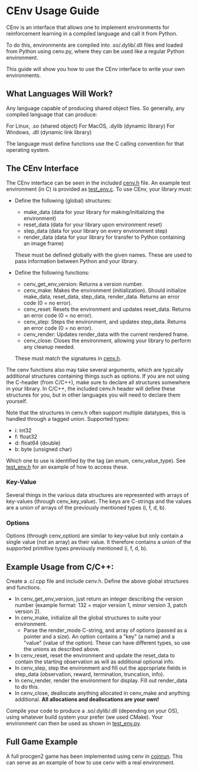 # CEnv Usage Guide

CEnv is an interface that allows one to implement environments for reinforcement learning in a compiled language and call it from Python.

To do this, environments are compiled into .so/.dylib/.dll files and loaded from Python using cenv.py, where they can be used like a regular Python environment.

This guide will show you how to use the CEnv interface to write your own environments.

## What Languages Will Work?

Any language capable of producing shared object files. So generally, any compiled language that can produce:

For Linux, .so (shared object)
For MacOS, .dylib (dynamic library)
For Windows, .dll (dynamic link library)

The language must define functions use the C calling convention for that operating system.

## The CEnv Interface

The CEnv interface can be seen in the included [cenv.h](./cenv.h) file. An example test environment (in C) is provided as [test_env.c](./test_env.c). To use CEnv, your library must:

- Define the following (global) structures:
    * make_data (data for your library for making/initializing the environment)
    * reset_data (data for your library upon environment reset)
    * step_data (data for your library on every environment step)
    * render_data (data for your library for transfer to Python containing an image frame)

    These must be defined globally with the given names. These are used to pass information between Python and your library.

- Define the following functions:
    * cenv_get_env_version: Returns a version number.
    * cenv_make: Makes the environment (initialization). Should initialize make_data, reset_data, step_data, render_data. Returns an error code (0 = no error).
    * cenv_reset: Resets the environment and updates reset_data. Returns an error code (0 = no error).
    * cenv_step: Steps the environment, and updates step_data. Returns an error code (0 = no error).
    * cenv_render: Updates render_data with the current rendered frame.
    * cenv_close: Closes the environment, allowing your library to perform any cleanup needed.

    These must match the signatures in [cenv.h](./cenv.h).

The cenv functions also may take several arguments, which are typically additional structures containing things such as options.
If you are not using the C-header (from C/C++), make sure to declare all structures somewhere in your library. In C/C++, the included cenv.h header will define these structures for you, but in other languages you will need to declare them yourself.

Note that the structures in cenv.h often support multiple datatypes, this is handled through a tagged union. Supported types:

- i: int32
- f: float32
- d: float64 (double)
- b: byte (unsigned char)

Which one to use is identified by the tag (an enum, cenv_value_type). See [test_env.h](./test_env.h) for an example of how to access these.

### Key-Value

Several things in the various data structures are represented with arrays of key-values (through cenv_key_value). The keys are C-strings and the values are a union of arrays of the previously mentioned types (i, f, d, b).

### Options

Options (through cenv_option) are similar to key-value but only contain a single value (not an array) as their value. It therefore contains a union of the supported primitive types previously mentioned (i, f, d, b).

## Example Usage from C/C++:

Create a .c/.cpp file and include cenv.h. Define the above global structures and functions.

- In cenv_get_env_version, just return an integer describing the version number (example format: 132 = major version 1, minor version 3, patch version 2).
- In cenv_make, initialize all the global structures to suite your environment.
    * Parse the render_mode C-string, and array of options (passed as a pointer and a size). An option contains a "key" (a name) and a "value" (value of the option). These can have different types, so use the unions as described above.
- In cenv_reset, reset the environment and update the reset_data to contain the starting observation as will as additional optional info.
- In cenv_step, step the environment and fill out the appropriate fields in step_data (observation, reward, termination, truncation, info).
- In cenv_render, render the environment for display. Fill out render_data to do this.
- In cenv_close, deallocate anything allocated in cenv_make and anything additional. **All allocations and deallocations are your own!**

Compile your code to produce a .so/.dylib/.dll (depending on your OS), using whatever build system your prefer (we used CMake). Your environment can then be used as shown in [test_env.py](./test_env.py).

## Full Game Example

A full procgen2 game has been implemented using cenv in [coinrun](../games/coinrun/). This can serve as an example of how to use cenv with a real environment.
